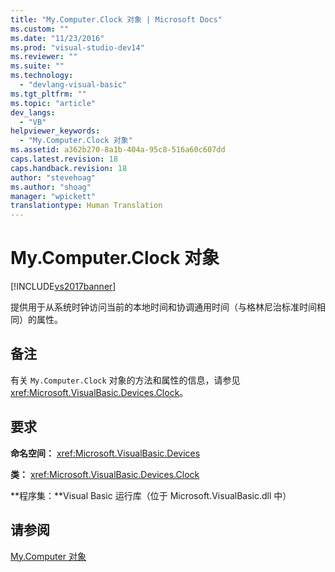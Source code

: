 ```yaml
---
title: "My.Computer.Clock 对象 | Microsoft Docs"
ms.custom: ""
ms.date: "11/23/2016"
ms.prod: "visual-studio-dev14"
ms.reviewer: ""
ms.suite: ""
ms.technology: 
  - "devlang-visual-basic"
ms.tgt_pltfrm: ""
ms.topic: "article"
dev_langs: 
  - "VB"
helpviewer_keywords: 
  - "My.Computer.Clock 对象"
ms.assetid: a362b270-8a1b-404a-95c8-516a60c607dd
caps.latest.revision: 18
caps.handback.revision: 18
author: "stevehoag"
ms.author: "shoag"
manager: "wpickett"
translationtype: Human Translation
---
```

# My.Computer.Clock 对象
[!INCLUDE[vs2017banner](../../../csharp/includes/vs2017banner.md)]

提供用于从系统时钟访问当前的本地时间和协调通用时间（与格林尼治标准时间相同）的属性。  
  
## 备注  
 有关 `My.Computer.Clock` 对象的方法和属性的信息，请参见 <xref:Microsoft.VisualBasic.Devices.Clock>。  
  
## 要求  
 **命名空间：** <xref:Microsoft.VisualBasic.Devices>  
  
 **类：** <xref:Microsoft.VisualBasic.Devices.Clock>  
  
 **程序集：**Visual Basic 运行库（位于 Microsoft.VisualBasic.dll 中）  
  
## 请参阅  
 [My.Computer 对象](../../../visual-basic/language-reference/objects/my-computer-object.md)